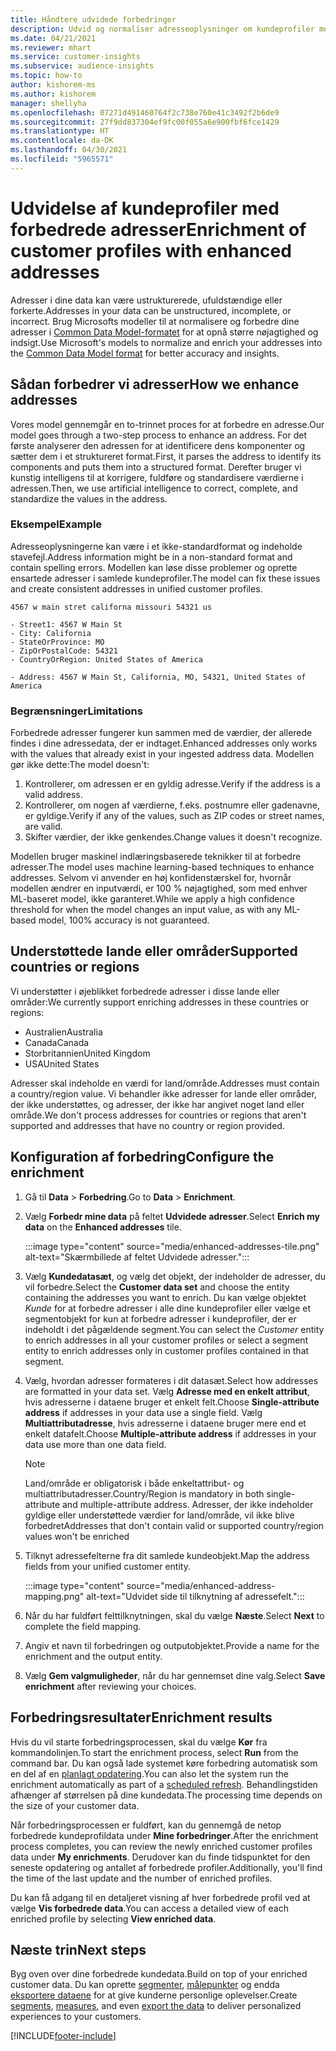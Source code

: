 ```yaml
---
title: Håndtere udvidede forbedringer
description: Udvid og normaliser adresseoplysninger om kundeprofiler med Microsofts modeller.
ms.date: 04/21/2021
ms.reviewer: mhart
ms.service: customer-insights
ms.subservice: audience-insights
ms.topic: how-to
author: kishorem-ms
ms.author: kishorem
manager: shellyha
ms.openlocfilehash: 07271d491460764f2c738e760e41c3492f2b6de9
ms.sourcegitcommit: 27f9dd837304ef9fc00f055a6e900fbf6fce1429
ms.translationtype: HT
ms.contentlocale: da-DK
ms.lasthandoff: 04/30/2021
ms.locfileid: "5965571"
---
```

# <a name="enrichment-of-customer-profiles-with-enhanced-addresses"></a><span data-ttu-id="1129c-103">Udvidelse af kundeprofiler med forbedrede adresser</span><span class="sxs-lookup"><span data-stu-id="1129c-103">Enrichment of customer profiles with enhanced addresses</span></span>

<span data-ttu-id="1129c-104">Adresser i dine data kan være ustrukturerede, ufuldstændige eller forkerte.</span><span class="sxs-lookup"><span data-stu-id="1129c-104">Addresses in your data can be unstructured, incomplete, or incorrect.</span></span> <span data-ttu-id="1129c-105">Brug Microsofts modeller til at normalisere og forbedre dine adresser i [Common Data Model-formatet](/common-data-model/schema/core/applicationcommon/address) for at opnå større nøjagtighed og indsigt.</span><span class="sxs-lookup"><span data-stu-id="1129c-105">Use Microsoft's models to normalize and enrich your addresses into the [Common Data Model format](/common-data-model/schema/core/applicationcommon/address) for better accuracy and insights.</span></span>

## <a name="how-we-enhance-addresses"></a><span data-ttu-id="1129c-106">Sådan forbedrer vi adresser</span><span class="sxs-lookup"><span data-stu-id="1129c-106">How we enhance addresses</span></span>

<span data-ttu-id="1129c-107">Vores model gennemgår en to-trinnet proces for at forbedre en adresse.</span><span class="sxs-lookup"><span data-stu-id="1129c-107">Our model goes through a two-step process to enhance an address.</span></span> <span data-ttu-id="1129c-108">For det første analyserer den adressen for at identificere dens komponenter og sætter dem i et struktureret format.</span><span class="sxs-lookup"><span data-stu-id="1129c-108">First, it parses the address to identify its components and puts them into a structured format.</span></span> <span data-ttu-id="1129c-109">Derefter bruger vi kunstig intelligens til at korrigere, fuldføre og standardisere værdierne i adressen.</span><span class="sxs-lookup"><span data-stu-id="1129c-109">Then, we use artificial intelligence to correct, complete, and standardize the values in the address.</span></span>

### <a name="example"></a><span data-ttu-id="1129c-110">Eksempel</span><span class="sxs-lookup"><span data-stu-id="1129c-110">Example</span></span>

<span data-ttu-id="1129c-111">Adresseoplysningerne kan være i et ikke-standardformat og indeholde stavefejl.</span><span class="sxs-lookup"><span data-stu-id="1129c-111">Address information might be in a non-standard format and contain spelling errors.</span></span> <span data-ttu-id="1129c-112">Modellen kan løse disse problemer og oprette ensartede adresser i samlede kundeprofiler.</span><span class="sxs-lookup"><span data-stu-id="1129c-112">The model can fix these issues and create consistent addresses in unified customer profiles.</span></span>

```Input
4567 w main stret californa missouri 54321 us
```

```Output
- Street1: 4567 W Main St
- City: California
- StateOrProvince: MO
- ZipOrPostalCode: 54321
- CountryOrRegion: United States of America

- Address: 4567 W Main St, California, MO, 54321, United States of America
```

### <a name="limitations"></a><span data-ttu-id="1129c-113">Begrænsninger</span><span class="sxs-lookup"><span data-stu-id="1129c-113">Limitations</span></span>

<span data-ttu-id="1129c-114">Forbedrede adresser fungerer kun sammen med de værdier, der allerede findes i dine adressedata, der er indtaget.</span><span class="sxs-lookup"><span data-stu-id="1129c-114">Enhanced addresses only works with the values that already exist in your ingested address data.</span></span> <span data-ttu-id="1129c-115">Modellen gør ikke dette:</span><span class="sxs-lookup"><span data-stu-id="1129c-115">The model doesn't:</span></span> 

1. <span data-ttu-id="1129c-116">Kontrollerer, om adressen er en gyldig adresse.</span><span class="sxs-lookup"><span data-stu-id="1129c-116">Verify if the address is a valid address.</span></span>
2. <span data-ttu-id="1129c-117">Kontrollerer, om nogen af værdierne, f.eks. postnumre eller gadenavne, er gyldige.</span><span class="sxs-lookup"><span data-stu-id="1129c-117">Verify if any of the values, such as ZIP codes or street names, are valid.</span></span>
3. <span data-ttu-id="1129c-118">Skifter værdier, der ikke genkendes.</span><span class="sxs-lookup"><span data-stu-id="1129c-118">Change values it doesn't recognize.</span></span>

<span data-ttu-id="1129c-119">Modellen bruger maskinel indlæringsbaserede teknikker til at forbedre adresser.</span><span class="sxs-lookup"><span data-stu-id="1129c-119">The model uses machine learning-based techniques to enhance addresses.</span></span> <span data-ttu-id="1129c-120">Selvom vi anvender en høj konfidenstærskel for, hvornår modellen ændrer en inputværdi, er 100 % nøjagtighed, som med enhver ML-baseret model, ikke garanteret.</span><span class="sxs-lookup"><span data-stu-id="1129c-120">While we apply a high confidence threshold for when the model changes an input value, as with any ML-based model, 100% accuracy is not guaranteed.</span></span>

## <a name="supported-countries-or-regions"></a><span data-ttu-id="1129c-121">Understøttede lande eller områder</span><span class="sxs-lookup"><span data-stu-id="1129c-121">Supported countries or regions</span></span>

<span data-ttu-id="1129c-122">Vi understøtter i øjeblikket forbedrede adresser i disse lande eller områder:</span><span class="sxs-lookup"><span data-stu-id="1129c-122">We currently support enriching addresses in these countries or regions:</span></span> 

- <span data-ttu-id="1129c-123">Australien</span><span class="sxs-lookup"><span data-stu-id="1129c-123">Australia</span></span>
- <span data-ttu-id="1129c-124">Canada</span><span class="sxs-lookup"><span data-stu-id="1129c-124">Canada</span></span>
- <span data-ttu-id="1129c-125">Storbritannien</span><span class="sxs-lookup"><span data-stu-id="1129c-125">United Kingdom</span></span>
- <span data-ttu-id="1129c-126">USA</span><span class="sxs-lookup"><span data-stu-id="1129c-126">United States</span></span>

<span data-ttu-id="1129c-127">Adresser skal indeholde en værdi for land/område.</span><span class="sxs-lookup"><span data-stu-id="1129c-127">Addresses must contain a country/region value.</span></span> <span data-ttu-id="1129c-128">Vi behandler ikke adresser for lande eller områder, der ikke understøttes, og adresser, der ikke har angivet noget land eller område.</span><span class="sxs-lookup"><span data-stu-id="1129c-128">We don't process addresses for countries or regions that aren't supported and addresses that have no country or region provided.</span></span>

## <a name="configure-the-enrichment"></a><span data-ttu-id="1129c-129">Konfiguration af forbedring</span><span class="sxs-lookup"><span data-stu-id="1129c-129">Configure the enrichment</span></span>

1. <span data-ttu-id="1129c-130">Gå til **Data** > **Forbedring**.</span><span class="sxs-lookup"><span data-stu-id="1129c-130">Go to **Data** > **Enrichment**.</span></span>

1. <span data-ttu-id="1129c-131">Vælg **Forbedr mine data** på feltet **Udvidede adresser**.</span><span class="sxs-lookup"><span data-stu-id="1129c-131">Select **Enrich my data** on the **Enhanced addresses** tile.</span></span>

   :::image type="content" source="media/enhanced-addresses-tile.png" alt-text="Skærmbillede af feltet Udvidede adresser.":::

1. <span data-ttu-id="1129c-133">Vælg **Kundedatasæt**, og vælg det objekt, der indeholder de adresser, du vil forbedre.</span><span class="sxs-lookup"><span data-stu-id="1129c-133">Select the **Customer data set** and choose the entity containing the addresses you want to enrich.</span></span> <span data-ttu-id="1129c-134">Du kan vælge objektet *Kunde* for at forbedre adresser i alle dine kundeprofiler eller vælge et segmentobjekt for kun at forbedre adresser i kundeprofiler, der er indeholdt i det pågældende segment.</span><span class="sxs-lookup"><span data-stu-id="1129c-134">You can select the *Customer* entity to enrich addresses in all your customer profiles or select a segment entity to enrich addresses only in customer profiles contained in that segment.</span></span>

1. <span data-ttu-id="1129c-135">Vælg, hvordan adresser formateres i dit datasæt.</span><span class="sxs-lookup"><span data-stu-id="1129c-135">Select how addresses are formatted in your data set.</span></span> <span data-ttu-id="1129c-136">Vælg **Adresse med en enkelt attribut**, hvis adresserne i dataene bruger et enkelt felt.</span><span class="sxs-lookup"><span data-stu-id="1129c-136">Choose **Single-attribute address** if addresses in your data use a single field.</span></span> <span data-ttu-id="1129c-137">Vælg **Multiattributadresse**, hvis adresserne i dataene bruger mere end et enkelt datafelt.</span><span class="sxs-lookup"><span data-stu-id="1129c-137">Choose **Multiple-attribute address** if addresses in your data use more than one data field.</span></span>

   > [!NOTE]
   > <span data-ttu-id="1129c-138">Land/område er obligatorisk i både enkeltattribut- og multiattributadresser.</span><span class="sxs-lookup"><span data-stu-id="1129c-138">Country/Region is mandatory in both single-attribute and multiple-attribute address.</span></span> <span data-ttu-id="1129c-139">Adresser, der ikke indeholder gyldige eller understøttede værdier for land/område, vil ikke blive forbedret</span><span class="sxs-lookup"><span data-stu-id="1129c-139">Addresses that don't contain valid or supported country/region values won't be enriched</span></span>

1.  <span data-ttu-id="1129c-140">Tilknyt adressefelterne fra dit samlede kundeobjekt.</span><span class="sxs-lookup"><span data-stu-id="1129c-140">Map the address fields from your unified customer entity.</span></span>

    :::image type="content" source="media/enhanced-address-mapping.png" alt-text="Udvidet side til tilknytning af adressefelt.":::

1. <span data-ttu-id="1129c-142">Når du har fuldført felttilknytningen, skal du vælge **Næste**.</span><span class="sxs-lookup"><span data-stu-id="1129c-142">Select **Next** to complete the field mapping.</span></span>

1. <span data-ttu-id="1129c-143">Angiv et navn til forbedringen og outputobjektet.</span><span class="sxs-lookup"><span data-stu-id="1129c-143">Provide a name for the enrichment and the output entity.</span></span>

1. <span data-ttu-id="1129c-144">Vælg **Gem valgmuligheder**, når du har gennemset dine valg.</span><span class="sxs-lookup"><span data-stu-id="1129c-144">Select **Save enrichment** after reviewing your choices.</span></span>

## <a name="enrichment-results"></a><span data-ttu-id="1129c-145">Forbedringsresultater</span><span class="sxs-lookup"><span data-stu-id="1129c-145">Enrichment results</span></span>

<span data-ttu-id="1129c-146">Hvis du vil starte forbedringsprocessen, skal du vælge **Kør** fra kommandolinjen.</span><span class="sxs-lookup"><span data-stu-id="1129c-146">To start the enrichment process, select **Run** from the command bar.</span></span> <span data-ttu-id="1129c-147">Du kan også lade systemet køre forbedring automatisk som en del af en [planlagt opdatering](system.md#schedule-tab).</span><span class="sxs-lookup"><span data-stu-id="1129c-147">You can also let the system run the enrichment automatically as part of a [scheduled refresh](system.md#schedule-tab).</span></span> <span data-ttu-id="1129c-148">Behandlingstiden afhænger af størrelsen på dine kundedata.</span><span class="sxs-lookup"><span data-stu-id="1129c-148">The processing time depends on the size of your customer data.</span></span>

<span data-ttu-id="1129c-149">Når forbedringsprocessen er fuldført, kan du gennemgå de netop forbedrede kundeprofildata under **Mine forbedringer**.</span><span class="sxs-lookup"><span data-stu-id="1129c-149">After the enrichment process completes, you can review the newly enriched customer profiles data under **My enrichments**.</span></span> <span data-ttu-id="1129c-150">Derudover kan du finde tidspunktet for den seneste opdatering og antallet af forbedrede profiler.</span><span class="sxs-lookup"><span data-stu-id="1129c-150">Additionally, you'll find the time of the last update and the number of enriched profiles.</span></span>

<span data-ttu-id="1129c-151">Du kan få adgang til en detaljeret visning af hver forbedrede profil ved at vælge **Vis forbedrede data**.</span><span class="sxs-lookup"><span data-stu-id="1129c-151">You can access a detailed view of each enriched profile by selecting **View enriched data**.</span></span>

## <a name="next-steps"></a><span data-ttu-id="1129c-152">Næste trin</span><span class="sxs-lookup"><span data-stu-id="1129c-152">Next steps</span></span>

<span data-ttu-id="1129c-153">Byg oven over dine forbedrede kundedata.</span><span class="sxs-lookup"><span data-stu-id="1129c-153">Build on top of your enriched customer data.</span></span> <span data-ttu-id="1129c-154">Du kan oprette [segmenter](segments.md), [målepunkter](measures.md) og endda [eksportere dataene](export-destinations.md) for at give kunderne personlige oplevelser.</span><span class="sxs-lookup"><span data-stu-id="1129c-154">Create [segments](segments.md), [measures](measures.md), and even [export the data](export-destinations.md) to deliver personalized experiences to your customers.</span></span>

[!INCLUDE[footer-include](../includes/footer-banner.md)]
